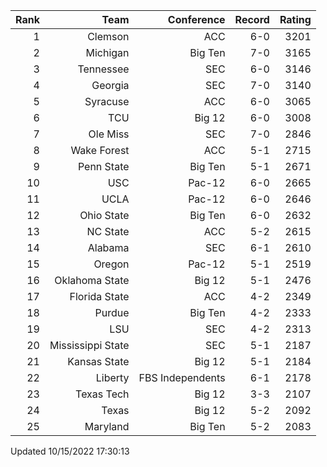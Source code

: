 | Rank  | Team                 | Conference           | Record   | Rating |
| ---:  | ---:                 | ---:                 | ---:     | ---:   |
| 1     | Clemson              | ACC                  | 6-0      | 3201   |
| 2     | Michigan             | Big Ten              | 7-0      | 3165   |
| 3     | Tennessee            | SEC                  | 6-0      | 3146   |
| 4     | Georgia              | SEC                  | 7-0      | 3140   |
| 5     | Syracuse             | ACC                  | 6-0      | 3065   |
| 6     | TCU                  | Big 12               | 6-0      | 3008   |
| 7     | Ole Miss             | SEC                  | 7-0      | 2846   |
| 8     | Wake Forest          | ACC                  | 5-1      | 2715   |
| 9     | Penn State           | Big Ten              | 5-1      | 2671   |
| 10    | USC                  | Pac-12               | 6-0      | 2665   |
| 11    | UCLA                 | Pac-12               | 6-0      | 2646   |
| 12    | Ohio State           | Big Ten              | 6-0      | 2632   |
| 13    | NC State             | ACC                  | 5-2      | 2615   |
| 14    | Alabama              | SEC                  | 6-1      | 2610   |
| 15    | Oregon               | Pac-12               | 5-1      | 2519   |
| 16    | Oklahoma State       | Big 12               | 5-1      | 2476   |
| 17    | Florida State        | ACC                  | 4-2      | 2349   |
| 18    | Purdue               | Big Ten              | 4-2      | 2333   |
| 19    | LSU                  | SEC                  | 4-2      | 2313   |
| 20    | Mississippi State    | SEC                  | 5-1      | 2187   |
| 21    | Kansas State         | Big 12               | 5-1      | 2184   |
| 22    | Liberty              | FBS Independents     | 6-1      | 2178   |
| 23    | Texas Tech           | Big 12               | 3-3      | 2107   |
| 24    | Texas                | Big 12               | 5-2      | 2092   |
| 25    | Maryland             | Big Ten              | 5-2      | 2083   |

Updated 10/15/2022 17:30:13
